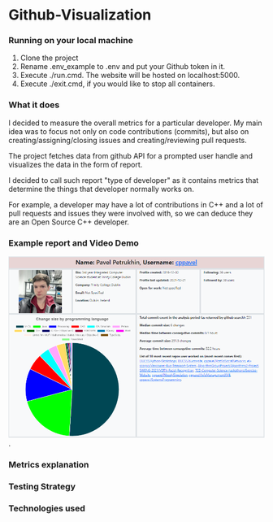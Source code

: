 # Github-Visualization

### Running on your local machine

1. Clone the project
2. Rename .env_example to .env and put your Github token in it. 
3. Execute ./run.cmd. The website will be hosted on localhost:5000. 
4. Execute ./exit.cmd, if you would like to stop all containers.

### What it does

I decided to measure the overall metrics for a particular developer. My main idea was to focus not only on code contributions (commits), but also on creating/assigning/closing issues and creating/reviewing pull requests.

The project fetches data from github API for a prompted user handle and visualizes the data in the form of report.

I decided to call such report "type of developer" as it contains metrics that determine the things that developer normally works on.

For example, a developer may have a lot of contributions in C++ and a lot of pull requests and issues they were involved with, so we can deduce they are an Open Source C++ developer.

### Example report and Video Demo

![Example top section of the report](https://github.com/cppavel-sweng/Github-Visualization/blob/main/images/example_top_section.png).

### Metrics explanation 

### Testing Strategy

### Technologies used
